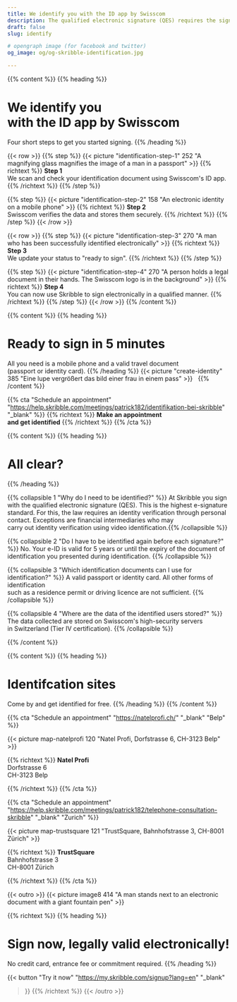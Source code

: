 ```yaml
---
title: We identify you with the ID app by Swisscom
description: The qualified electronic signature (QES) requires the signing party to verify his or her identity. Skribble offers suitable means of identification for every business context.
draft: false
slug: identify

# opengraph image (for facebook and twitter)
og_image: og/og-skribble-identification.jpg

---
```


{{% content %}}
{{% heading %}}
# We identify you <br class="hide-for-mobile">with the ID app by Swisscom
Four short steps to get you started signing.
{{% /heading %}}

{{< row >}}
{{% step %}}
{{< picture "identification-step-1" 252 "A magnifying glass magnifies the image of a man in a passport" >}}
{{% richtext %}}
**Step 1**<br>
We scan and check your identification document using Swisscom's ID app.
{{% /richtext %}}
{{% /step %}}

{{% step %}}
{{< picture "identification-step-2" 158 "An electronic identity on a mobile phone" >}}
{{% richtext %}}
**Step 2**<br>
Swisscom verifies the data and stores them securely.
{{% /richtext %}}
{{% /step %}}
{{< /row >}}

{{< row >}}
{{% step %}}
{{< picture "identification-step-3" 270 "A man who has been successfully identified electronically" >}}
{{% richtext %}}
**Step 3**<br>
We update your status to "ready to sign".
{{% /richtext %}}
{{% /step %}}

{{% step %}}
{{< picture "identification-step-4" 270 "A person holds a legal document in their hands. The Swisscom logo is in the background" >}}
{{% richtext %}}
**Step 4**<br>
You can now use Skribble to sign electronically in a qualified manner.
{{% /richtext %}}
{{% /step %}}
{{< /row >}}
{{% /content %}}

[//]: # (--------------------------------------------------------------------------------------------------------------)

{{% content %}}
{{% heading %}}
# Ready to sign in 5 minutes
All you need is a mobile phone and a valid travel document <br class="hide-for-mobile">(passport or identity card).
{{% /heading %}}
{{< picture "create-identity" 385 "Eine lupe vergrößert das bild einer frau in einem pass" >}}
&nbsp;
{{% /content %}}

{{% cta
  "Schedule an appointment"
  "https://help.skribble.com/meetings/patrick182/identifikation-bei-skribble"
  "_blank"
%}}
{{% richtext %}}
**Make an appointment<br>and get identified**
{{% /richtext %}}
{{% /cta %}}

[//]: # (--------------------------------------------------------------------------------------------------------------)

{{% content %}}
{{% heading %}}
# All clear?
{{% /heading %}}

{{% collapsible 1 "Why do I need to be identified?" %}}
At Skribble you sign with the qualified electronic signature (QES). This is the highest e-signature standard. For this, the law requires an identity verification through personal contact. Exceptions are financial intermediaries who may <br class="hide-for-mobile">carry out identity verification using video identification.{{% /collapsible %}}

{{% collapsible 2 "Do I have to be identified again before each signature?" %}}
No. Your e-ID is valid for 5 years or until the expiry of the document of identification you presented during identification.
{{% /collapsible %}}

{{% collapsible 3 "Which identification documents can I use for identification?" %}}
A valid passport or identity card. All other forms of identification <br class="hide-for-mobile">such as a residence permit or driving licence are not sufficient.
{{% /collapsible %}}

{{% collapsible 4 "Where are the data of the identified users stored?" %}}
The data collected are stored on Swisscom's high-security servers <br class="hide-for-mobile">in Switzerland (Tier IV certification). 
{{% /collapsible %}}

{{% /content %}}

[//]: # (--------------------------------------------------------------------------------------------------------------)

{{% content %}}
{{% heading %}}
# Identifcation sites
Come by and get identified for free.
{{% /heading %}}
{{% /content %}}

{{% cta
  "Schedule an appointment"
  "https://natelprofi.ch/"
  "_blank"
  "Belp"
%}}

{{< picture map-natelprofi 120 "Natel Profi, Dorfstrasse 6, CH-3123 Belp" >}}

{{% richtext %}}
**Natel Profi**<br>
Dorfstrasse 6<br>
CH-3123 Belp

{{% /richtext %}}
{{% /cta %}}

{{% cta
  "Schedule an appointment"
  "https://help.skribble.com/meetings/patrick182/telephone-consultation-skribble"
  "_blank"
  "Zurich"
%}}

{{< picture map-trustsquare 121 "TrustSquare, Bahnhofstrasse 3, CH-8001 Zürich" >}}

{{% richtext %}}
**TrustSquare**<br>
Bahnhofstrasse 3<br>
CH-8001 Zürich

{{% /richtext %}}
{{% /cta %}}

[//]: # (--------------------------------------------------------------------------------------------------------------)

{{< outro >}}
{{< picture image8 414 "A man stands next to an electronic document with a giant fountain pen" >}}

{{% richtext %}}
{{% heading %}}
# Sign now, legally valid electronically!
No credit card, entrance fee or commitment required.
{{% /heading %}}

{{< button
  "Try it now"
  "https://my.skribble.com/signup?lang=en"
  "_blank"
>}}
{{% /richtext %}}
{{< /outro >}}
